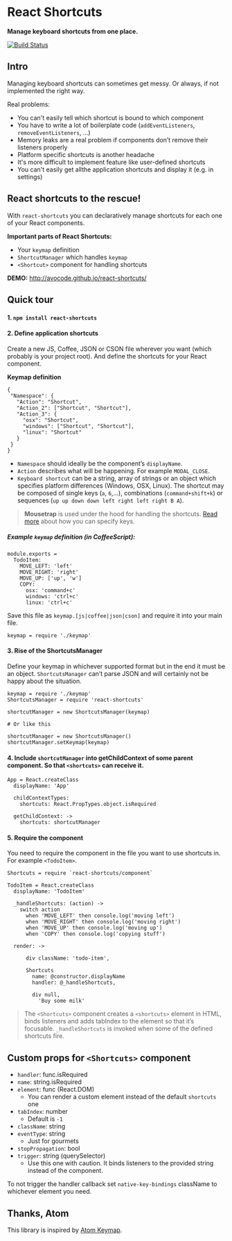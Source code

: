 React Shortcuts
=========

**Manage keyboard shortcuts from one place.**

[![Build Status](https://travis-ci.org/avocode/react-shortcuts.svg)][travis]


Intro
------


Managing keyboard shortcuts can sometimes get messy. Or always, if not implemented the right way.

Real problems:

- You can't easily tell which shortcut is bound to which component
- You have to write a lot of boilerplate code (`addEventListeners`, `removeEventListeners`, ...)
- Memory leaks are a real problem if components don’t remove their listeners properly
- Platform specific shortcuts is another headache
- It's more difficult to implement feature like user-defined shortcuts
- You can't easily get allthe application shortcuts and display it (e.g. in settings)


**React shortcuts to the rescue!**
-----------

With `react-shortcuts` you can declaratively manage shortcuts for each one of your React components.

**Important parts of React Shortcuts:**

- Your `keymap` definition
- `ShortcutManager` which handles `keymap`
- `<Shortcut>` component for handling shortcuts

**DEMO:** http://avocode.github.io/react-shortcuts/

Quick tour
----------


#### 1. `npm install react-shortcuts`


#### 2. **Define application shortcuts**

Create a new JS, Coffee, JSON or CSON file wherever you want (which probably is your project root). And define the shortcuts for your React component.

**Keymap definition**

```
{
 "Namespace": {
   "Action": "Shortcut",
   "Action_2": ["Shortcut", "Shortcut"],
   "Action_3": {
     "osx": "Shortcut",
     "windows": ["Shortcut", "Shortcut"],
     "linux": "Shortcut"
   }
 }
}
```

- `Namespace` should ideally be the component’s `displayName`.
- `Action` describes what will be happening. For example `MODAL_CLOSE`.
- `Keyboard shortcut` can be a string, array of strings or an object which
  specifies platform differences (Windows, OSX, Linux). The
  shortcut may be composed of single keys (`a`, `6`,…), combinations
  (`command+shift+k`) or sequences (`up up down down left right left right B A`).

> **Mousetrap** is used under the
  hood for handling the shortcuts. [Read more][mousetrap] about how you can
  specify keys.


##### Example `keymap` definition (in CoffeeScript):


```
module.exports =
  TodoItem:
    MOVE_LEFT: 'left'
    MOVE_RIGHT: 'right'
    MOVE_UP: ['up', 'w']
    COPY:
      osx: 'command+c'
      windows: 'ctrl+c'
      linux: 'ctrl+c'
```

Save this file as `keymap.[js|coffee|json|cson]` and require it into your main
file.

```
keymap = require './keymap'
```

#### 3. Rise of the ShortcutsManager

Define your keymap in whichever supported format but in the end it must be an
object. `ShortcutsManager` can’t parse JSON and will certainly not be happy
about the situation.

```
keymap = require './keymap'
ShortcutsManager = require 'react-shortcuts'

shortcutManager = new ShortcutsManager(keymap)

# Or like this

shortcutManager = new ShortcutsManager()
shortcutManager.setKeymap(keymap)

```

#### 4. Include `shortcutManager` into getChildContext of some parent component. So that `<shortcuts>` can receive it.

```
App = React.createClass
  displayName: 'App'

  childContextTypes:
    shortcuts: React.PropTypes.object.isRequired

  getChildContext: ->
    shortcuts: shortcutManager

```

#### 5. Require the <shortcuts> component

You need to require the component in the file you want to use shortcuts in.
For example `<TodoItem>`.

```
Shortcuts = require `react-shortcuts/component`

TodoItem = React.createClass
  displayName: 'TodoItem'

  _handleShortcuts: (action) ->
    switch action
      when 'MOVE_LEFT' then console.log('moving left')
      when 'MOVE_RIGHT' then console.log('moving right')
      when 'MOVE_UP' then console.log('moving up')
      when 'COPY' then console.log('copying stuff')

  render: ->

      div className: 'todo-item',

      Shortcuts
        name: @constructor.displayName
        handler: @_handleShortcuts,

        div null,
          'Buy some milk'

```

> The `<Shortcuts>` component creates a `<shortcuts>` element in HTML, binds
  listeners and adds tabIndex to the element so that it’s focusable.
  `_handleShortcuts` is invoked when some of the defined shortcuts fire.

## Custom props for `<Shortcuts>` component

- `handler`: func.isRequired
- `name`: string.isRequired
- `element`: func (React.DOM)
  - You can render a custom element instead of the default `shortcuts` one
- `tabIndex`: number
  - Default is `-1`
- `className`: string
- `eventType`: string
  - Just for gourmets
- `stopPropagation`: bool
- `trigger`: string (querySelector)
  - Use this one with caution. It binds listeners to the provided string instead
  of the component.


To not trigger the handler callback set `native-key-bindings` className to whichever element you need.


## Thanks, Atom


This library is inspired by [Atom Keymap].


[Atom Keymap]: https://github.com/atom/atom-keymap/
[travis]: https://travis-ci.org/avocode/react-shortcuts
[mousetrap]: https://craig.is/killing/mice
[keymaps]: https://github.com/atom/atom-keymap/

